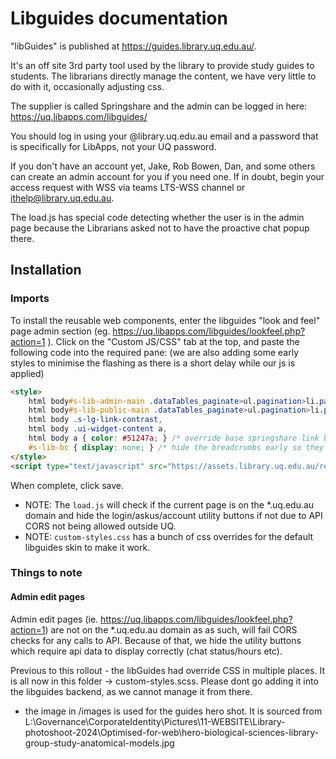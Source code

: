 # Libguides documentation

"libGuides" is published at <https://guides.library.uq.edu.au/>.

It's an off site 3rd party tool used by the library to provide study guides to students. The librarians directly manage the content, we have very little to do with it, occasionally adjusting css.

The supplier is called Springshare and the admin can be logged in here: https://uq.libapps.com/libguides/

You should log in using your @library.uq.edu.au email and a password that is specifically for LibApps, not your UQ password.

If you don't have an account yet, Jake, Rob Bowen, Dan, and some others can create an admin account for you if you need one. If in doubt, begin your access request with WSS via teams LTS-WSS channel or ithelp@library.uq.edu.au.

The load.js has special code detecting whether the user is in the admin page because the Librarians asked not to have the proactive chat popup there.

## Installation

### Imports

To install the reusable web components, enter the libguides "look and feel" page admin section (eg. <https://uq.libapps.com/libguides/lookfeel.php?action=1> ). Click on the "Custom JS/CSS" tab at the top, and paste the following code into the required pane:
(we are also adding some early styles to minimise the flashing as there is a short delay while our js is applied)

```html
<style>
    html body#s-lib-admin-main .dataTables_paginate>ul.pagination>li.paginate_button:not(.disabled):not(.active)>a,
    html body#s-lib-public-main .dataTables_paginate>ul.pagination>li.paginate_button:not(.disabled):not(.active)>a,
    html body .s-lg-link-contrast,
    html body .ui-widget-content a,
    html body a { color: #51247a; } /* override base springshare link blue as early as posssible to try to stop the flash of blue default links */
    #s-lib-bc { display: none; } /* hide the breadcrumbs early so they dont flash */
</style>
<script type="text/javascript" src="https://assets.library.uq.edu.au/reusable-webcomponents-development/guides-AD-111/applications/libguides/load.js"></script>
```

When complete, click save.

- NOTE: The `load.js` will check if the current page is on the \*.uq.edu.au domain and hide the login/askus/account utility buttons if not due to API CORS not being allowed outside UQ.
- NOTE: `custom-styles.css` has a bunch of css overrides for the default libguides skin to make it work.


### Things to note

#### Admin edit pages

Admin edit pages (ie. <https://uq.libapps.com/libguides/lookfeel.php?action=1>) are not on the \*.uq.edu.au domain as as such, will fail CORS checks for any calls to API. Because of that, we hide the utility buttons which require api data to display correctly (chat status/hours etc).

Previous to this rollout - the libGuides had override CSS in multiple places. It is all now in this folder -> custom-styles.scss. Please dont go adding it into the libguides backend, as we cannot manage it from there.

- the image in /images is used for the guides hero shot. It is sourced from L:\Governance\CorporateIdentity\Pictures\11-WEBSITE\Library-photoshoot-2024\Optimised-for-web\hero-biological-sciences-library-group-study-anatomical-models.jpg
